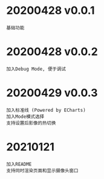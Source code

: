 # 20200428 v0.0.1

    基础功能

# 20200428 v0.0.2

    加入Debug Mode, 便于调试

# 20200429 v0.0.3

    加入标准线 (Powered by ECharts)
    加入Mode模式选择
    支持设置后影像的热切换

# 20210121

    加入README
    支持同时渲染页面和显示摄像头窗口